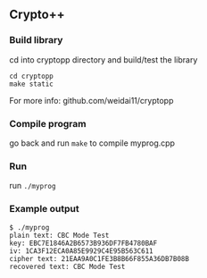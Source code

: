 ## Crypto++
### Build library
cd into cryptopp directory and build/test the library
```
cd cryptopp 
make static
```
For more info: github.com/weidai11/cryptopp
### Compile program
go back and run ```make``` to compile myprog.cpp
### Run
run ```./myprog```
### Example output
```
$ ./myprog
plain text: CBC Mode Test
key: EBC7E1846A2B6573B936DF7FB4780BAF
iv: 1CA3F12ECA0A85E9929C4E95B563C611
cipher text: 21EAA9A0C1FE3B8B66F855A36DB7B08B
recovered text: CBC Mode Test
```
